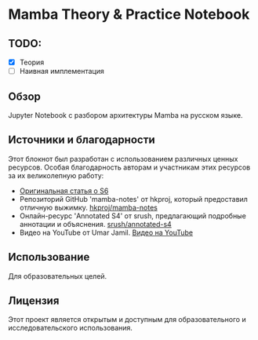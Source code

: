 # Mamba Theory & Practice Notebook

## TODO:
- [x] Теория
- [ ] Наивная имплементация

## Обзор
Jupyter Notebook с разбором архитектуры Mamba на русском языке.

## Источники и благодарности
Этот блокнот был разработан с использованием различных ценных ресурсов. Особая благодарность авторам и участникам этих ресурсов за их великолепную работу:
- [Оригинальная статья о S6](https://arxiv.org/abs/2312.00752)
- Репозиторий GitHub 'mamba-notes' от hkproj, который предоставил отличную выжимку. [hkproj/mamba-notes](https://github.com/hkproj/mamba-notes)
- Онлайн-ресурс 'Annotated S4' от srush, предлагающий подробные аннотации и объяснения. [srush/annotated-s4](https://srush.github.io/annotated-s4/)
- Видео на YouTube от Umar Jamil. [Видео на YouTube](https://www.youtube.com/watch?v=8Q_tqwpTpVU)

## Использование
Для образовательных целей.

## Лицензия
Этот проект является открытым и доступным для образовательного и исследовательского использования.
